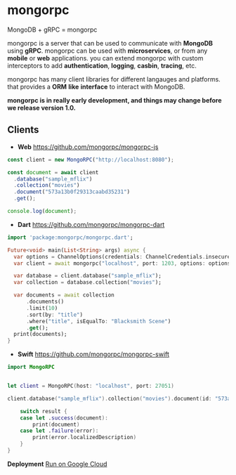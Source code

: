 # mongorpc

MongoDB + gRPC = mongorpc

mongorpc is a server that can be used to communicate with **MongoDB** using **gRPC**. mongorpc can be used with **microservices**, or from any **mobile** or **web** applications. you can extend mongorpc with custom interceptors to add **authentication**, **logging**, **casbin**, **tracing**, etc.

mongorpc has many client libraries for different langauges and platforms. that provides a **ORM** **like** **interface** to interact with MongoDB.

**mongorpc is in really early development, and things may change before we release version 1.0.**

Clients
------



- **Web** https://github.com/mongorpc/mongorpc-js

```ts
const client = new MongoRPC("http://localhost:8080");

const document = await client
  .database("sample_mflix")
  .collection("movies")
  .document("573a13b0f29313caabd35231")
  .get();

console.log(document);
```

- **Dart** https://github.com/mongorpc/mongorpc-dart

```dart
import 'package:mongorpc/mongorpc.dart';

Future<void> main(List<String> args) async {
  var options = ChannelOptions(credentials: ChannelCredentials.insecure());
  var client = await mongorpc("localhost", port: 1203, options: options);

  var database = client.database("sample_mflix");
  var collection = database.collection("movies");

  var documents = await collection
      .documents()
      .limit(10)
      .sort(by: "title")
      .where("title", isEqualTo: "Blacksmith Scene")
      .get();
  print(documents);
}
```



- **Swift** https://github.com/mongorpc/mongorpc-swift

```swift
import MongoRPC


let client = MongoRPC(host: "localhost", port: 27051)

client.database("sample_mflix").collection("movies").document(id: "573a13b0f29313caabd35231").get { result in

    switch result {
    case let .success(document):
        print(document)
    case let .failure(error):
        print(error.localizedDescription)
    }
}

```

**Deployment**
[Run on Google Cloud](https://deploy.cloud.run)
